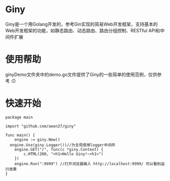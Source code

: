 # Giny

Giny是一个用Golang开发的，参考Gin实现的简易Web开发框架，支持基本的Web开发框架的功能，如静态路由、动态路由、路由分组控制、RESTful API和中间件扩展

# 使用帮助

ginyDemo文件夹中的demo.go文件提供了Giny的一些简单的使用范例，仅供参考 :D

# 快速开始

```
package main

import "github.com/aeon27/giny"

func main() {
	engine := giny.New()
  engine.Use(giny.Logger())//为全局使用logger中间件
	engine.GET("/", func(c *giny.Context) {
		c.HTML(200, "<h1>Hello Giny!~<h1>")
	})
	engine.Run(":9999") //打开浏览器输入 http://localhost:9999/ 可以看到运行效果
}
```
